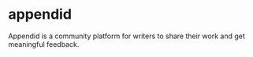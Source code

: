 # appendid
Appendid is a community platform for writers to share their work and get meaningful feedback.
